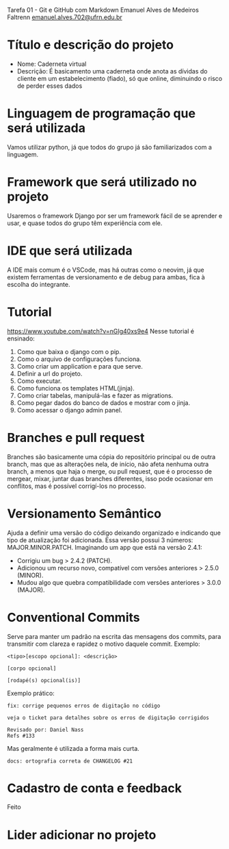 Tarefa 01 - Git e GitHub com Markdown
Emanuel Alves de Medeiros
Faltrenn
emanuel.alves.702@ufrn.edu.br

# Título e descrição do projeto
- Nome: Caderneta virtual
- Descrição: É basicamento uma caderneta onde anota as dívidas do cliente em um estabelecimento (fiado), só que online, diminuindo o risco de perder esses dados

# Linguagem de programação que será utilizada
Vamos utilizar python, já que todos do grupo já são familiarizados com a linguagem.

# Framework que será utilizado no projeto
Usaremos o framework Django por ser um framework fácil de se aprender e usar, e quase todos do grupo têm experiência com ele.

# IDE que será utilizada
A IDE mais comum é o VSCode, mas há outras como o neovim, já que existem ferramentas de versionamento e de debug para ambas, fica à escolha do integrante.

# Tutorial
https://www.youtube.com/watch?v=nGIg40xs9e4
Nesse tutorial é ensinado:
1. Como que baixa o django com o pip.
2. Como o arquivo de configurações funciona.
3. Como criar um application e para que serve.
4. Definir a url do projeto.
5. Como executar.
6. Como funciona os templates HTML(jinja).
7. Como criar tabelas, manipulá-las e fazer as migrations.
8. Como pegar dados do banco de dados e mostrar com o jinja.
9. Como acessar o django admin panel.

# Branches e pull request
Branches são basicamente uma cópia do repositório principal ou de outra branch, mas que as alterações nela, de início, não afeta nenhuma outra branch, a menos que haja o merge, ou pull request, que é o processo de mergear, mixar, juntar duas branches diferentes, isso pode ocasionar em conflitos, mas é possível corrigí-los no processo.

# Versionamento Semântico
Ajuda a definir uma versão do código deixando organizado e indicando que tipo de atualização foi adicionada. Essa versão possui 3 números: MAJOR.MINOR.PATCH.
Imaginando um app que está na versão 2.4.1:
- Corrigiu um bug > 2.4.2 (PATCH).
- Adicionou um recurso novo, compatível com versões anteriores > 2.5.0 (MINOR).
- Mudou algo que quebra compatibilidade com versões anteriores > 3.0.0 (MAJOR).

# Conventional Commits
Serve para manter um padrão na escrita das mensagens dos commits, para transmitir com clareza e rapidez o motivo daquele commit.
Exemplo:
```
<tipo>[escopo opcional]: <descrição>

[corpo opcional]

[rodapé(s) opcional(is)]
```
Exemplo prático:
```
fix: corrige pequenos erros de digitação no código

veja o ticket para detalhes sobre os erros de digitação corrigidos

Revisado por: Daniel Nass
Refs #133
```
Mas geralmente é utilizada a forma mais curta.
```
docs: ortografia correta de CHANGELOG #21
```

# Cadastro de conta e feedback
Feito

# Lider adicionar no projeto
